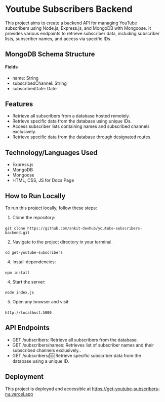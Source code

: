 # Youtube Subscribers Backend

This project aims to create a backend API for managing YouTube subscribers using Node.js, Express.js, and MongoDB with Mongoose. It provides various endpoints to retrieve subscriber data, including subscriber lists, subscriber names, and access via specific IDs.

## MongoDB Schema Structure
#### Fields

 * name: String
 * subscribedChannel: String
 * subscribedDate: Date

## Features

* Retrieve all subscribers from a database hosted remotely.
* Retrieve specific data from the database using unique IDs.
* Access subscriber lists containing names and subscribed channels exclusively.
* Retrieve specific data from the database through designated routes.

## Technology/Languages Used
* Express.js
* MongoDB
* Mongoose
* HTML, CSS, JS for Docs Page

## How to Run Locally
To run this project locally, follow these steps:

1. Clone the repository:
####
    git clone https://github.com/ankit-devhub/youtube-subscribers-backend.git
    
2. Navigate to the project directory in your terminal.
####
    cd get-youtube-subscribers

4. Install dependencies:
####
    npm install
    
4. Start the server:
####  
    node index.js
    
5. Open any browser and visit:
####
    http://localhost:5000


## API Endpoints

* GET /subscribers: Retrieve all subscribers from the database.
* GET /subscribers/names: Retrieves list of subscriber names and their subscribed channels exclusively..
* GET /subscribers/:id: Retrieve specific subscriber data from the database using a unique ID.


## Deployment
This project is deployed and accessible at https://get-youtube-subscribers-nu.vercel.app
